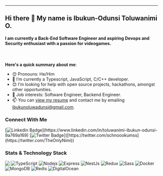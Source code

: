 
---


## Hi there 👋 My name is Ibukun-Odunsi Toluwanimi O.


#### I am currently a Back-End Software Engineer and aspiring Devops and Security enthusiast with a passion for videogames.

<br /><br />
**Here's a quick summary about me**:

- 😊 Pronouns: He/Him
- 🌱 I’m currently a Typescript, JavaScript, C/C++ developer.
- 😊 I’m looking for help with open source projects, hackathons, amongst other opportunities.
- 💼 Job interests: Software Engineer, Backend Engineer.
- 📫 You can [view my resume](https://docs.google.com/document/d/10YbKgPq8g2sOj3X4mETT_bn_ILuHyROO/edit?usp=sharing&ouid=116648695553061576370&rtpof=true&sd=true) and contact me by emailing ibukunoluwadunsi@gmail.com.

### Connect With Me
[![Linkedin Badge](https://img.shields.io/badge/-nimi-blue?style=for-the-badge&logo=Linkedin&logoColor=white&link=[https://www.linkedin.com/in/toluwanimi-ibukun-odunsi-9a769a169](https://www.linkedin.com/in/toluwanimi-ibukun-odunsi-9a769a169))](https://www.linkedin.com/in/toluwanimi-ibukun-odunsi-9a769a169) [![Twitter Badge](https://img.shields.io/badge/-@TheOnlyNimi-1ca0f1?style=for-the-badge&logo=twitter&logoColor=white&link=[https://twitter.com/TheOnlyNimi](https://twitter.com/TheOnlyNimi))]([https://twitter.com/schnoookumss](https://twitter.com/TheOnlyNimi))



### Stats & Technology Stack

<p>
  <!-- <img align="left" width="490" height="165" src="https://github-readme-stats.vercel.app/api/top-langs/?username=nimi-io&langs_count=10&layout=compact&theme=dark"/> -->
  <img align="left" src="https://github-readme-stats.vercel.app/api/top-langs/?username=nimi-io&langs_count=6&count_private=true&hide=php,python,css,html,c,Batchfile,Assembly,c%2B%2B,scss,go,makefile&layout=compact&theme=radical"/>
  <p>
<img alt="TypeScript" src="https://img.shields.io/badge/typescript%20-%23007ACC.svg?&style=for-the-badge&logo=typescript&logoColor=white" />   
<img alt="Nodejs" src="https://img.shields.io/badge/node.js%20-%2343853D.svg?&style=for-the-badge&logo=node.js&logoColor=white" />   
<img alt="Express" src="https://img.shields.io/badge/express.js%20-%23404d59.svg?&style=for-the-badge" />   
<img alt="NestJs" src="https://img.shields.io/badge/-NestJs-ea2845?style=for-the-badge&logo=nestjs&logoColor=white" />
<img alt="Redux" src="https://img.shields.io/badge/redux-%23593d88.svg?style=for-the-badge&logo=redux&logoColor=white"/>  

<img alt="Sass" src="https://img.shields.io/badge/sass%20-%23CC6699.svg?&style=for-the-badge&logo=sass&logoColor=white" />   
<!-- <img alt="TypeScript" src="https://img.shields.io/badge/-TypeScript-007ACC?style=for-the-badge&logo=typescript&logoColor=white" />    -->
<img alt="Docker" src="https://img.shields.io/badge/-Docker-46a2f1?style=for-the-badge&logo=docker&logoColor=white" />
<!-- <img src="https://img.shields.io/badge/html5%20-%23E34F26.svg?&style=for-the-badge&logo=html5&logoColor=white" />    -->
<img alt="MongoDB" src="https://img.shields.io/badge/MongoDB-%234ea94b.svg?&style=for-the-badge&logo=mongodb&logoColor=white" />  
<!-- <img alt="Git" src="https://img.shields.io/badge/git-%23F05033.svg?style=for-the-badge&logo=git&logoColor=white"/>  -->
<img alt="Redis" src="https://img.shields.io/badge/redis-%23DD0031.svg?style=for-the-badge&logo=redis&logoColor=white"/>
<img alt="DigitalOcean" src="https://img.shields.io/badge/DigitalOcean-droplet%20.svg?style=for-the-badge&logo=digitalocean&"/>

  </p>
</p>

<!-- 
https://img.shields.io/badge/DigitalOcean-droplet%20status-blue?logo=digitalocean&style=flat

<p>

</p> -->

<!-- <br />



